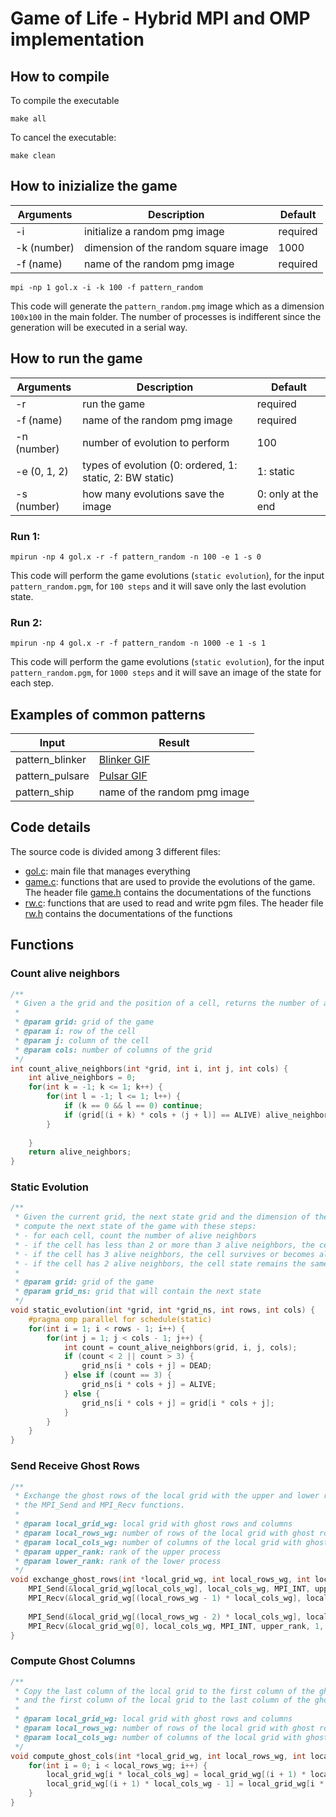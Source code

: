 # Game of Life - Hybrid MPI and OMP implementation

## How to compile
To compile the executable
```
make all
```

To cancel the executable:
```
make clean
```


## How to inizialize the game

| Arguments | Description | Default |
| ------- | --- | --- |
| -i | initialize a random pmg image | required|
| -k (number) | dimension of the random square image | 1000 |
| -f (name)| name of the random pmg image  |  required|

```
mpi -np 1 gol.x -i -k 100 -f pattern_random
```

This code will generate the `pattern_random.pmg` image which as a dimension `100x100` in the main folder. The number of processes is indifferent since the generation will be executed in a serial way.

## How to run the game

| Arguments | Description | Default |
| ------- | --- | --- |
| -r | run the game | required |
| -f (name) | name of the random pmg image  |  required |
| -n (number) | number of evolution to perform  | 100 | 
| -e (0, 1, 2) | types of evolution (0: ordered, 1: static, 2: BW static) | 1: static |
| -s (number) | how many evolutions save the image | 0: only at the end |

### Run 1:
```
mpirun -np 4 gol.x -r -f pattern_random -n 100 -e 1 -s 0
```

This code will perform the game evolutions (`static evolution`), for the input `pattern_random.pgm`, for `100 steps` and it will save only the last evolution state.

### Run 2:
```
mpirun -np 4 gol.x -r -f pattern_random -n 1000 -e 1 -s 1
```

This code will perform the game evolutions (`static evolution`), for the input `pattern_random.pgm`, for `1000 steps` and it will save an image of the state for each step.


## Examples of common patterns

| Input | Result |
| ------- | --- |
| pattern_blinker | [Blinker GIF](https://imgur.com/ndWD6tX) |
| pattern_pulsare | [Pulsar GIF](https://imgur.com/9OQdXyP) |
| pattern_ship | name of the random pmg image  |

## Code details
The source code is divided among 3 different files:
- [gol.c](https://github.com/carlodenardin/FHPC-units/blob/main/exercise1/src/gol.c): main file that manages everything
- [game.c](https://github.com/carlodenardin/FHPC-units/blob/main/exercise1/src/game.c): functions that are used to provide the evolutions of the game. The header file [game.h](https://github.com/carlodenardin/FHPC-units/blob/main/exercise1/src/game.h) contains the documentations of the functions
- [rw.c](https://github.com/carlodenardin/FHPC-units/blob/main/exercise1/src/rw.c): functions that are used to read and write pgm files. The header file [rw.h](https://github.com/carlodenardin/FHPC-units/blob/main/exercise1/src/rw.h) contains the documentations of the functions

## Functions

### Count alive neighbors
```c
/**
 * Given a the grid and the position of a cell, returns the number of alive neighbors.
 *
 * @param grid: grid of the game
 * @param i: row of the cell
 * @param j: column of the cell
 * @param cols: number of columns of the grid
 */ 
int count_alive_neighbors(int *grid, int i, int j, int cols) {
    int alive_neighbors = 0;
    for(int k = -1; k <= 1; k++) {
        for(int l = -1; l <= 1; l++) {
            if (k == 0 && l == 0) continue;
            if (grid[(i + k) * cols + (j + l)] == ALIVE) alive_neighbors++;
        }
            
    }
    return alive_neighbors;
}
```

### Static Evolution
```c
/**
 * Given the current grid, the next state grid and the dimension of the grid, 
 * compute the next state of the game with these steps:
 * - for each cell, count the number of alive neighbors
 * - if the cell has less than 2 or more than 3 alive neighbors, the cell dies
 * - if the cell has 3 alive neighbors, the cell survives or becomes alive
 * - if the cell has 2 alive neighbors, the cell state remains the same
 *
 * @param grid: grid of the game
 * @param grid_ns: grid that will contain the next state
 */ 
void static_evolution(int *grid, int *grid_ns, int rows, int cols) {
    #pragma omp parallel for schedule(static)
    for(int i = 1; i < rows - 1; i++) {
        for(int j = 1; j < cols - 1; j++) {
            int count = count_alive_neighbors(grid, i, j, cols);
            if (count < 2 || count > 3) {
                grid_ns[i * cols + j] = DEAD;
            } else if (count == 3) {
                grid_ns[i * cols + j] = ALIVE;
            } else {
                grid_ns[i * cols + j] = grid[i * cols + j];
            }
        }
    }
}
```

### Send Receive Ghost Rows
```c
/**
 * Exchange the ghost rows of the local grid with the upper and lower ranks using
 * the MPI_Send and MPI_Recv functions.
 *
 * @param local_grid_wg: local grid with ghost rows and columns
 * @param local_rows_wg: number of rows of the local grid with ghost rows
 * @param local_cols_wg: number of columns of the local grid with ghost rows
 * @param upper_rank: rank of the upper process
 * @param lower_rank: rank of the lower process
 */
void exchange_ghost_rows(int *local_grid_wg, int local_rows_wg, int local_cols_wg, int upper_rank, int lower_rank) {
    MPI_Send(&local_grid_wg[local_cols_wg], local_cols_wg, MPI_INT, upper_rank, 0, MPI_COMM_WORLD);
    MPI_Recv(&local_grid_wg[(local_rows_wg - 1) * local_cols_wg], local_cols_wg, MPI_INT, lower_rank, 0, MPI_COMM_WORLD, MPI_STATUS_IGNORE);
    
    MPI_Send(&local_grid_wg[(local_rows_wg - 2) * local_cols_wg], local_cols_wg, MPI_INT, lower_rank, 1, MPI_COMM_WORLD);
    MPI_Recv(&local_grid_wg[0], local_cols_wg, MPI_INT, upper_rank, 1, MPI_COMM_WORLD, MPI_STATUS_IGNORE);
}
```

### Compute Ghost Columns
```c
/**
 * Copy the last column of the local grid to the first column of the ghost columns
 * and the first column of the local grid to the last column of the ghost columns.
 * 
 * @param local_grid_wg: local grid with ghost rows and columns
 * @param local_rows_wg: number of rows of the local grid with ghost rows
 * @param local_cols_wg: number of columns of the local grid with ghost rows
 */
void compute_ghost_cols(int *local_grid_wg, int local_rows_wg, int local_cols_wg) {
    for(int i = 0; i < local_rows_wg; i++) {
        local_grid_wg[i * local_cols_wg] = local_grid_wg[(i + 1) * local_cols_wg - 2];
        local_grid_wg[(i + 1) * local_cols_wg - 1] = local_grid_wg[i * local_cols_wg + 1];
    }
}
```